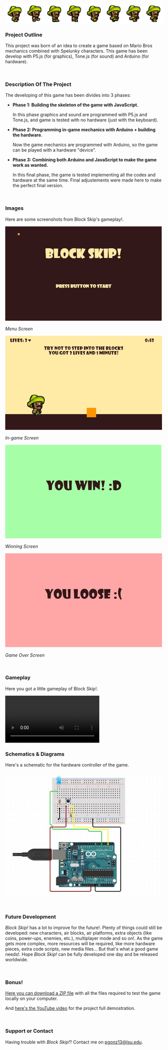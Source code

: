 ![Spelunky](/docs/assets/playersprite.png)

### Project Outline
This project was born of an idea to create a game based on Mario Bros mechanics combined with Spelunky characters.
This game has been develop with P5.js (for graphics), Tone.js (for sound) and Arduino (for hardware).

<br>

### Description Of The Project
The developing of this game has been divides into 3 phases:
  - **Phase 1: Building the skeleton of the game with JavaScript.**
  
    In this phase graphics and sound are programmed with P5.js and Tone.js, and game is tested with no hardware (just with the keyboard).
    

  - **Phase 2: Programming in-game mechanics with Arduino + building the hardware**.

    Now the game mechanics are programmed with Arduino, so the game can be played with a hardware "device".
    
    
  - **Phase 3: Combining both Arduino and JavaScript to make the game work as wanted.**

    In this final phase, the game is tested implementing all the codes and hardware at the same time. Final adjustements were made here to make the perfect final version.

<br>

### Images

Here are some screenshots from Block Skip's gameplay!.

![menu](/docs/assets/introscreen.JPG)

*Menu Screen*


![ingame](/docs/assets/gameplayscreen.JPG)

*In-game Screen*



![win](/docs/assets/winnerscreen.JPG)

*Winning Screen*


![gameover](/docs/assets/gameoverscreen.JPG)

*Game Over Screen*

<br>

### Gameplay

Here you got a little gameplay of Block Skip!.

<video src="https://user-images.githubusercontent.com/98426881/168406889-f0522d32-e9ff-4dad-8aab-ac30659a62e2.mp4" controls="controls" style="max-width: 730px;">
</video>

<br>

### Schematics & Diagrams

Here's a schematic for the hardware controller of the game.

![schematic](/docs/assets/schematic.JPG)

<br>

### Future Development

*Block Skip!* has a lot to improve for the future!. Plenty of things could still be developed: new characters, air blocks, air platforms, extra objects (like coins, power-ups, enemies, etc.), multiplayer mode and so on!. As the game gets more complex, more resources will be required, like more hardware pieces, extra code scripts, new media files... But that's what a good game needs!. Hope *Block Skip!* can be fully developed one day and be released worldwide.

<br>

### Bonus!

[Here you can download a ZIP file](https://github.com/pgonz13/Block-Skip/blob/gh-pages/docs/assets/PDM%20Final%20Project.zip) with all the files required to test the game locally on your computer.

And [here's the YouTube video](https://www.youtube.com/watch?v=lngwfhMsETw) for the project full demostration.

<br>

### Support or Contact

Having trouble with *Block Skip!*? Contact me on [pgonz13@lsu.edu](https://outlook.office.com/mail/).
